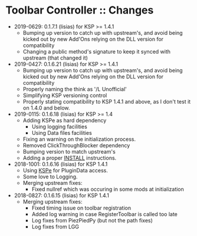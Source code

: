 # Toolbar Controller :: Changes

* 2019-0629: 0.1.7.1 (lisias) for KSP >= 1.4.1
	+ Bumping up version to catch up with upstream's, and avoid being kicked out by new Add'Ons relying on the DLL version for compatibility
	+ Changing a public method's signature to keep it synced with upstream (that changed it)
* 2019-0427: 0.1.6.21 (lisias) for KSP >= 1.4.1
	+ Bumping up version to catch up with upstream's, and avoid being kicked out by new Add'Ons relying on the DLL version for compatibility
	+ Properly naming the think as '/L Unofficial'
	+ Simplifying KSP versioning control
	+ Properly stating compatibility to KSP 1.4.1 and above, as I don't test it on 1.4.0 and below.
* 2019-0115: 0.1.6.18 (lisias) for KSP >= 1.4
	+ Adding KSPe as hard dependency
		- Using logging facilities
		- Using Data files facilities
	+ Fixing an warning on the initialization process.  
	+ Removed ClickThroughBlocker dependency
	+ Bumping version to match upstream's
	+ Adding a proper [INSTALL](https://github.com/net-lisias-kspu/ToolbarControl/blob/master/INSTALL.md) instructions.
* 2018-1001: 0.1.6.16 (lisias) for KSP 1.4.1
	+ Using [KSPe](https://github.com/net-lisias-ksp/KSPAPIExtensions) for PluginData access.
	+ Some love to Logging.
	+ Merging upstream fixes:
		-  Fixed nullref which was occuring in some mods at initialization
* 2018-0827: 0.1.6.15 (lisias) for KSP 1.4.1
	+ Merging upstream fixes:
		- Fixed timing issue on toolbar registration
		- Added log warning in case RegisterToolbar is called too late
		- Log fixes from PiezPiedPy (but not the path fixes)
		- Log fixes from LGG
